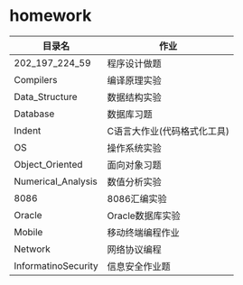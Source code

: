 # homework
| 目录名              | 作业                        |
|---------------------|-----------------------------|
| 202_197_224_59      | 程序设计做题                |
| Compilers           | 编译原理实验                |
| Data_Structure      | 数据结构实验                |
| Database            | 数据库习题                  |
| Indent              | C语言大作业(代码格式化工具) |
| OS                  | 操作系统实验                |
| Object_Oriented     | 面向对象习题                |
| Numerical_Analysis  | 数值分析实验                |
| 8086                | 8086汇编实验                |
| Oracle              | Oracle数据库实验            |
| Mobile              | 移动终端编程作业            |
| Network             | 网络协议编程                |
| InformatinoSecurity | 信息安全作业题              |
